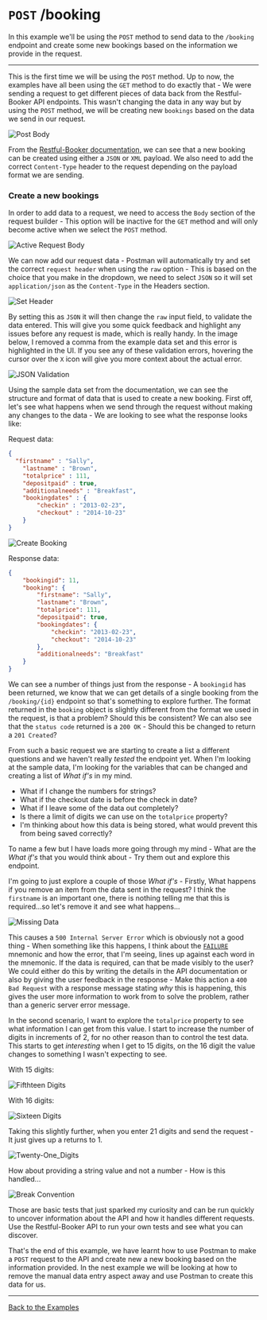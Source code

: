 # `POST` /booking

In this example we'll be using the `POST` method to send data to the `/booking` endpoint and create some new bookings based on the information we provide in the request.

---

This is the first time we will be using the `POST` method. Up to now, the examples have all been using the `GET` method to do exactly that - We were sending a request to get different pieces of data back from the Restful-Booker API endpoints. This wasn't changing the data in any way but by using the `POST` method, we will be creating new `bookings` based on the data we send in our request.

![Post Body](https://github.com/DannyDainton/All-Things-Postman/blob/master/Public/images/10_createNewBookings/Post_Body.PNG)

From the [Restful-Booker documentation](https://restful-booker.herokuapp.com/#post-booking), we can see that a new booking can be created using either a `JSON` or `XML` payload. We also need to add the correct `Content-Type` header to the request depending on the payload format we are sending.

### Create a new bookings

In order to add data to a request, we need to access the `Body` section of the request builder - This option will be inactive for the `GET` method and will only become active when we select the `POST` method.

![Active Request Body](https://github.com/DannyDainton/All-Things-Postman/blob/master/Public/gifs/10_createNewBookings/Active_Request_Body.gif)

We can now add our request data - Postman will automatically try and set the correct `request header` when using the `raw` option - This is based on the choice that you make in the dropdown, we need to select `JSON` so it will set `application/json` as the `Content-Type` in the Headers section.

![Set Header](https://github.com/DannyDainton/All-Things-Postman/blob/master/Public/gifs/10_createNewBookings/Set_Header.gif)

By setting this as `JSON` it will then change the `raw` input field, to validate the data entered. This will give you some quick feedback and highlight any issues before any request is made, which is really handy. In the image below, I removed a comma from the example data set and this error is highlighted in the UI. If you see any of these validation errors, hovering the cursor over the `X` icon will give you more context about the actual error.   

![JSON Validation](https://github.com/DannyDainton/All-Things-Postman/blob/master/Public/images/10_createNewBookings/JSON_Validation.PNG)

Using the sample data set from the documentation, we can see the structure and format of data that is used to create a new booking. First off, let's see what happens when we send through the request without making any changes to the data - We are looking to see what the response looks like:

Request data:

```json
{
  "firstname" : "Sally",
	"lastname" : "Brown",
	"totalprice" : 111,
	"depositpaid" : true,
	"additionalneeds" : "Breakfast",
	"bookingdates" : {
		"checkin" : "2013-02-23",
		"checkout" : "2014-10-23"
	}
}
```

![Create Booking](https://github.com/DannyDainton/All-Things-Postman/blob/master/Public/gifs/10_createNewBookings/Create_Booking.gif)

Response data:

```json
{
    "bookingid": 11,
    "booking": {
        "firstname": "Sally",
        "lastname": "Brown",
        "totalprice": 111,
        "depositpaid": true,
        "bookingdates": {
            "checkin": "2013-02-23",
            "checkout": "2014-10-23"
        },
        "additionalneeds": "Breakfast"
    }
}
```

We can see a number of things just from the response - A `bookingid` has been returned, we know that we can get details of a single booking from the `/booking/{id}` endpoint so that's something to explore further. The format returned in the `booking` object is slightly different from the format we used in the request, is that a problem? Should this be consistent? We can also see that the `status code` returned is a `200 OK` - Should this be changed to return a `201 Created`?

From such a basic request we are starting to create a list a different questions and we haven't really _tested_ the endpoint yet. When I'm looking at the sample data, I'm looking for the variables that can be changed and creating a list of _What if's_ in my mind.

- What if I change the numbers for strings?
- What if the checkout date is before the check in date?
- What if I leave some of the data out completely?
- Is there a limit of digits we can use on the `totalprice` property?
- I'm thinking about how this data is being stored, what would prevent this from being saved correctly?

To name a few but I have loads more going through my mind - What are the _What if's_ that you would think about - Try them out and explore this endpoint.

I'm going to just explore a couple of those _What if's_ - Firstly, What happens if you remove an item from the data sent in the request? I think the `firstname` is an important one, there is nothing telling me that this is required...so let's remove it and see what happens...

![Missing Data](https://github.com/DannyDainton/All-Things-Postman/blob/master/Public/images/10_createNewBookings/Missing_Data.PNG)

This causes a `500 Internal Server Error` which is obviously not a good thing - When something like this happens, I think about the [`FAILURE`](http://www.questioningsoftware.com/2007/08/failure-usability.html) mnemonic and how the error, that I'm seeing, lines up against each word in the mnemonic. If the data is required, can that be made visibly to the user? We could either do this by writing the details in the API documentation or also by giving the user feedback in the response - Make this action a `400 Bad Request` with a response message stating _why_ this is happening, this gives the user more information to work from to solve the problem, rather than a generic server error message.

In the second scenario, I want to explore the `totalprice` property to see what information I can get from this value. I start to increase the number of digits in increments of 2, for no other reason than to control the test data. This starts to get _interesting_ when I get to 15 digits, on the 16 digit the value changes to something I wasn't expecting to see.

With 15 digits:

![Fifthteen Digits](https://github.com/DannyDainton/All-Things-Postman/blob/master/Public/images/10_createNewBookings/Fifthteen_Digits.PNG)

With 16 digits:

![Sixteen Digits](https://github.com/DannyDainton/All-Things-Postman/blob/master/Public/images/10_createNewBookings/Sixteen_Digits.PNG)

Taking this slightly further, when you enter 21 digits and send the request - It just gives up a returns to 1.

![Twenty-One_Digits](https://github.com/DannyDainton/All-Things-Postman/blob/master/Public/images/10_createNewBookings/Twenty-One_Digits.PNG)

How about providing a string value and not a number - How is this handled...

![Break Convention](https://github.com/DannyDainton/All-Things-Postman/blob/master/Public/images/10_createNewBookings/Break_Convention.PNG)

Those are basic tests that just sparked my curiosity and can be run quickly to uncover information about the API and how it handles different requests. Use the Restful-Booker API to run your own tests and see what you can discover.

That's the end of this example, we have learnt how to use Postman to make a `POST` request to the API and create new a new booking based on the information provided. In the nest example we will be looking at how to remove the manual data entry aspect away and use Postman to create this data for us.

---
[Back to the Examples](https://github.com/DannyDainton/All-Things-Postman#example-guides)
